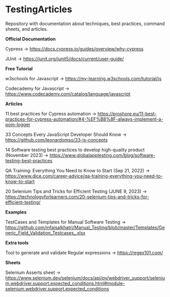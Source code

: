 # TestingArticles
Repository with documentation about techniques, best practices, command sheets, and articles.



**Official Documentation**

Cypress -> https://docs.cypress.io/guides/overview/why-cypress

JUnit -> https://junit.org/junit5/docs/current/user-guide/


**Free Tutorial**

w3schools for Javascript -> https://my-learning.w3schools.com/tutorial/js

Codecademy for Javascript -> https://www.codecademy.com/catalog/language/javascript


**Articles**

11 best practices for Cypress automation -> https://proshore.eu/11-best-practices-for-cypress-automation/#4-%EF%B8%8F-always-implement-a-pom-logger

33 Concepts Every JavaScript Developer Should Know -> https://github.com/leonardomso/33-js-concepts

14 Software testing best practices to develop high-quality product (November 2023) -> https://www.globalapptesting.com/blog/software-testing-best-practices

QA Training: Everything You Need to Know to Start (Sep 21, 2022) -> https://www.dice.com/career-advice/qa-training-everything-you-need-to-know-to-start

20 Selenium Tips and Tricks for Efficient Testing (JUNE 9, 2023) -> https://technologyforlearners.com/20-selenium-tips-and-tricks-for-efficient-testing/

**Examples**

TestCases and Templates for Manual Software Testing -> https://github.com/mfaisalkhatri/Manual_Testing/blob/master/Templates/Generic_Field_Validation_Testcases_.xlsx

**Extra tools**

Tool to generate and validate Regular expressions -> https://regex101.com/


**Sheets**

Selenium Asserts sheet -> https://www.selenium.dev/selenium/docs/api/py/webdriver_support/selenium.webdriver.support.expected_conditions.html#module-selenium.webdriver.support.expected_conditions
